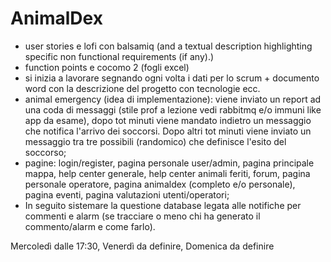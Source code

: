 # AnimalDex

- user stories e lofi con balsamiq (and a textual description highlighting specific non functional requirements (if any).)
- function points e cocomo 2 (fogli excel)
- si inizia a lavorare segnando ogni volta i dati per lo scrum + documento word con la descrizione del progetto con tecnologie ecc.
- animal emergency (idea di implementazione): viene inviato un report ad una coda di messaggi (stile prof a lezione vedi rabbitmq e/o immuni like app da esame), dopo tot minuti viene mandato indietro un messaggio che notifica l'arrivo dei soccorsi. Dopo altri tot minuti viene inviato un messaggio tra tre possibili (randomico) che definisce l'esito del soccorso;  
- pagine: login/register, pagina personale user/admin, pagina principale mappa, help center generale, help center animali feriti, forum, pagina personale operatore, pagina animaldex (completo e/o personale), pagina eventi, pagina valutazioni utenti/operatori;
- In seguito sistemare la questione database legata alle notifiche per commenti e alarm (se tracciare o meno chi ha generato il commento/alarm e come farlo).

Mercoledì dalle 17:30, Venerdì da definire, Domenica da definire
